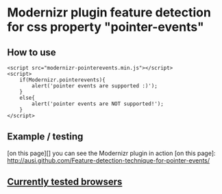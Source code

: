 # Modernizr plugin feature detection for css property "pointer-events" #

## How to use ##

    <script src="modernizr-pointerevents.min.js"></script>
    <script>
        if(Modernizr.pointerevents){
            alert('pointer events are supported :)');
        }
        else{
            alert('pointer events are NOT supported!');
        }
    </script>

## Example / testing ##

[on this page][] you can see the Modernizr plugin in action
[on this page]: http://ausi.github.com/Feature-detection-technique-for-pointer-events/

## [Currently tested browsers](https://github.com/ausi/Feature-detection-technique-for-pointer-events/wiki) ##